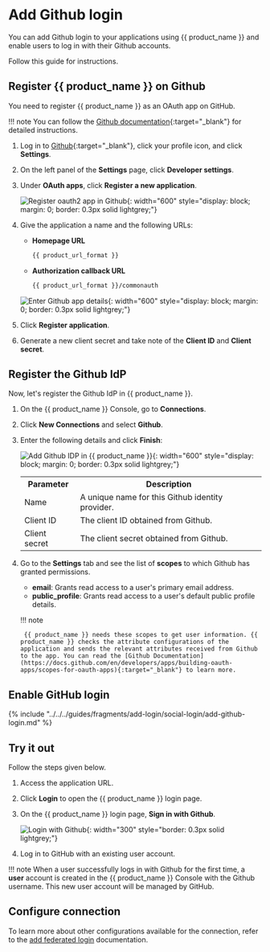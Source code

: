# Add Github login

You can add Github login to your applications using {{ product_name }} and enable users to log in with their Github accounts.

Follow this guide for instructions.

## Register {{ product_name }} on Github

You need to register {{ product_name }} as an OAuth app on GitHub.

!!! note
    You can follow the [Github documentation](https://docs.github.com/en/developers/apps/building-oauth-apps/creating-an-oauth-app){:target="_blank"} for detailed instructions.

1. Log in to [Github](https://github.com/){:target="_blank"}, click your profile icon, and click **Settings**.
2. On the left panel of the **Settings** page, click **Developer settings**.
3. Under **OAuth apps**, click **Register a new application**.

    ![Register oauth2 app in Github]({{base_path}}/assets/img/guides/idp/github-idp/github-register-app.jpg){: width="600" style="display: block; margin: 0; border: 0.3px solid lightgrey;"}

4. Give the application a name and the following URLs:
    
    - **Homepage URL**
        ```bash 
        {{ product_url_format }}
        ```
    
    - **Authorization callback URL**
        ```bash
        {{ product_url_format }}/commonauth
        ```

    ![Enter Github app details]({{base_path}}/assets/img/guides/idp/github-idp/github-app-info.png){: width="600" style="display: block; margin: 0; border: 0.3px solid lightgrey;"}

5. Click **Register application**.
6. Generate a new client secret and take note of the **Client ID** and **Client secret**.

## Register the Github IdP

Now, let's register the Github IdP in {{ product_name }}.

1. On the {{ product_name }} Console, go to **Connections**.
2. Click **New Connections** and select **Github**.
3. Enter the following details and click **Finish**:

    ![Add Github IDP in {{ product_name }}]({{base_path}}/assets/img/guides/idp/github-idp/add-github-idp.png){: width="600" style="display: block; margin: 0; border: 0.3px solid lightgrey;"}

    <table>
      <tr>
        <th>Parameter</th>
        <th>Description</th>
      </tr>
      <tr>
        <td>Name</td>
        <td>A unique name for this Github identity provider.</td>
      </tr>
      <tr>
          <td>Client ID</td>
          <td>The client ID obtained from Github.</td>
      </tr>
      <tr>
          <td>Client secret</td>
          <td>The client secret obtained from Github.</td>
      </tr>
    </table>

4. Go to the **Settings** tab and see the list of **scopes** to which Github has granted permissions.

    - **email**: Grants read access to a user's primary email address.
    - **public_profile**: Grants read access to a user's default public profile details.  

    !!! note
    
        {{ product_name }} needs these scopes to get user information. {{ product_name }} checks the attribute configurations of the application and sends the relevant attributes received from Github to the app. You can read the [Github Documentation](https://docs.github.com/en/developers/apps/building-oauth-apps/scopes-for-oauth-apps){:target="_blank"} to learn more.

## Enable GitHub login

{% include "../../../guides/fragments/add-login/social-login/add-github-login.md" %}

## Try it out

Follow the steps given below.

1. Access the application URL.

2. Click **Login** to open the {{ product_name }} login page.

3. On the {{ product_name }} login page, **Sign in with Github**.

    ![Login with Github]({{base_path}}/assets/img/guides/idp/github-idp/sign-in-with-github.png){: width="300" style="border: 0.3px solid lightgrey;"}

4. Log in to GitHub with an existing user account.

!!! note
    When a user successfully logs in with Github for the first time, a **user** account is created in the {{ product_name }} Console with the Github username. This new user account will be managed by GitHub.

## Configure connection

To learn more about other configurations available for the connection, refer to the [add federated login]({{base_path}}/guides/authentication/federated-login/) documentation.